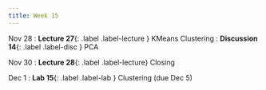```yaml
---
title: Week 15
---
```


Nov 28
: **Lecture 27**{: .label .label-lecture } KMeans Clustering
: **Discussion 14**{: .label .label-disc } PCA

Nov 30
: **Lecture 28**{: .label .label-lecture} Closing

Dec 1
: **Lab 15**{: .label .label-lab } Clustering (due Dec 5)
